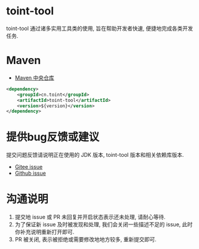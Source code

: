# toint-tool

toint-tool 通过诸多实用工具类的使用, 旨在帮助开发者快速, 便捷地完成各类开发任务.

# Maven

- [Maven 中央仓库](https://central.sonatype.com/artifact/cn.toint/toint-tool)

```xml
<dependency>
    <groupId>cn.toint</groupId>
    <artifactId>toint-tool</artifactId>
    <version>${version}</version>
</dependency>
```

# 提供bug反馈或建议

提交问题反馈请说明正在使用的 JDK 版本, toint-tool 版本和相关依赖库版本.

- [Gitee issue](https://gitee.com/toint-admin/toint-tool/issues)
- [Github issue](https://github.com/toint-admin/toint-tool/issues)

# 沟通说明

1. 提交地 issue 或 PR 未回复并开启状态表示还未处理, 请耐心等待.
2. 为了保证新 issue 及时被发现和处理, 我们会关闭一些描述不足的 issue, 此时你补充说明重新打开即可.
3. PR 被关闭, 表示被拒绝或需要修改地地方较多, 重新提交即可.